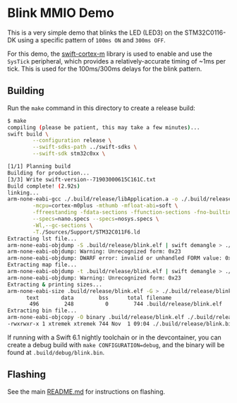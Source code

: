 # Blink MMIO Demo

This is a very simple demo that blinks the LED (LED3) on the STM32C0116-DK using a specific pattern of `100ms ON` and `300ms OFF`.

For this demo, the [swift-cortex-m](https://github.com/xtremekforever/swift-cortex-m") library is used to enable and use the `SysTick` peripheral, which provides a relatively-accurate timing of ~1ms per tick. This is used for the 100ms/300ms delays for the blink pattern.

## Building

Run the `make` command in this directory to create a release build:

```bash
$ make
compiling (please be patient, this may take a few minutes)...
swift build \
        --configuration release \
        --swift-sdks-path ../swift-sdks \
        --swift-sdk stm32c0xx \

[1/1] Planning build
Building for production...
[3/3] Write swift-version--71903000615C161C.txt
Build complete! (2.92s)
linking...
arm-none-eabi-gcc ./.build/release/libApplication.a -o ./.build/release/blink.elf \
        -mcpu=cortex-m0plus -mthumb -mfloat-abi=soft \
        -ffreestanding -fdata-sections -ffunction-sections -fno-builtin -fno-common -fshort-enums -std=gnu11 \
        --specs=nano.specs --specs=nosys.specs \
        -Wl,--gc-sections \
        -T./Sources/Support/STM32C011F6.ld
Extracting lst file...
arm-none-eabi-objdump -S .build/release/blink.elf | swift demangle > ./.build/release/blink.lst
arm-none-eabi-objdump: Warning: Unrecognized form: 0x23
arm-none-eabi-objdump: DWARF error: invalid or unhandled FORM value: 0x23
Extracting map file...
arm-none-eabi-objdump -t .build/release/blink.elf | swift demangle > ./.build/release/blink.map
arm-none-eabi-objdump: Warning: Unrecognized form: 0x23
Extracting & printing sizes...
arm-none-eabi-size .build/release/blink.elf -G > ./.build/release/blink.size
      text       data        bss      total filename
       496        248          0        744 .build/release/blink.elf
Extracting bin file...
arm-none-eabi-objcopy -O binary .build/release/blink.elf ./.build/release/blink.bin
-rwxrwxr-x 1 xtremek xtremek 744 Nov  1 09:04 ./.build/release/blink.bin
```

If running with a Swift 6.1 nightly toolchain or in the devcontainer, you can create a debug build with `make CONFIGURATION=debug`, and the binary will be found at `.build/debug/blink.bin`.

## Flashing

See the main [README.md](../README.md#flashing) for instructions on flashing.
